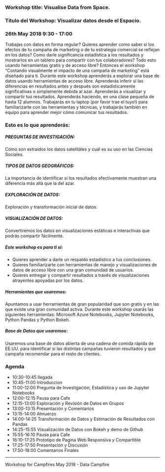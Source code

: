 ### Workshop title: Visualise Data from Space.

### Título del Workshop: Visualizar datos desde el Espacio.

### 26th May 2018 9:30 - 17:00

Trabajas con datos en forma regular? Quieres aprender como saber si los efectos de tu campaña de marketing o de tu estrategia comercial se reflejan en los datos? Como darle significancia estadística a los resultados y mostrarlos en un tablero para compartir con tus colaboradores? Todo esto usando herramientas gratis y de acceso libre? Entonces el workshop “Contando visualmente el impacto de una campaña de marketing” está diseñado para ti. Durante este workshop aprenderás a explorar una base de datos usando herramientas de acceso libre. Aprenderás inferir si las diferencias en resultados antes y después son estadísticamente significativas o simplemente debida al azar. Aprenderás a visualizar y compartir tus resultados.  Aprenderás haciendo, en una clase pequeña de hasta 12 alumnos. Trabajarás en tu laptop (por favor trae el tuyo!) para familiarizarte con las herramientas y técnicas, y trabajarás también en equipo para aprender mejor cómo comunicar tus resultados.

### Esto es lo que aprenderás:

##### PREGUNTAS DE INVESTIGACIÓN:
Cómo son extraídos los datos satelitáles y cuál es su uso en las Ciencias Sociales.

##### TIPOS DE DATOS GEOGRÁFICOS:
La importancia de identificar si los resultados efectivamente muestran una diferencia más allá que la del azar.

##### EXPLORACIÓN DE DATOS:
Exploración y transformación inicial de datos.

##### VISUALIZACIÓN DE DATOS:
Convertiremos los datos en visualizaciones estáticas e interactivas que podrás compartir fácilmente.

##### Este workshop es para ti si:
- Quieres aprender a darle un respaldo estadístico a tus conclusiones.
- Quieres familiarizarte con herramientas de manejo y visualizaciones de datos de acceso libre con una gran comunidad de usuarios.
- Quieres entregar y compartir resultados a través de visualizaciones atrayentes apoyadas por los datos.

##### Herramientas que usaremos:
Apuntamos a usar herramientas de gran popularidad que son gratis y en las que existe una gran comunidad activa.  Durante este workshop usarás las siguientes herramientas: Microsoft Azure Notebooks, Jupyter Notebooks, Python Pandas y Python Bokeh.  

##### Base de Datos que usaremos:
Usaremos una base de datos abierta de una cadena de comida rápida de EE.UU. para identificar si las distintas campañas tuvieron resultados y que campaña recomendar para el resto de clientes.

### Agenda
+ 10:30-10:45	llegada
+ 10:45-11:00 	Introduccion
+ 11:00-12:00	Pregunta de Investigación, Estadística y uso de Jupyter Notebooks
+ 12:00-12:15	Pausa para Cafe
+ 12:15-13:00	Exploración y Revisión de Datos en Grupos
+ 13:00-13:15	Presentación y Comentarios
+ 13:15-14:00 Almuerzo
+ 14:00-14:25	Transformación de Datos y Estimación de Resultados con Pandas
+ 14:25-15:55	Visualización de Datos con Bokeh y demo de Github  
+ 15:55-16:10	Pausa para Cafe
+ 16:10-17:25	Prototipo de Pagina Web Responsiva y Compartible
+ 17:25-17:50	Presentación y Discusión
+ 17:50-18:00	Comentarios Finales



---
Workshop for Campfires May 2018 - Data Campfire
